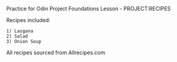 Practice for Odin Project Foundations Lesson - PROJECT:RECIPES

Recipes included:

    1) Lasgana
    2) Salad
    3) Onion Soup
    
All recipes sourced from Allrecipes.com
